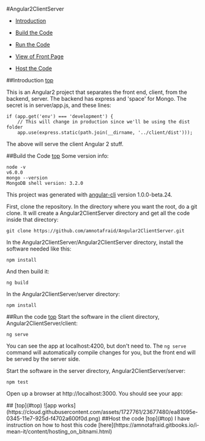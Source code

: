<a id="top"></a>
#Angular2ClientServer
* [Introduction](#intro)

* [Build the Code](#build)

* [Run the Code](#run)

* [View of Front Page](#front-page)

* [Host the Code](#host)

<a id="intro"></a>
##Introduction [top](#top)

This is an Angular2 project that separates the front end, client, from the backend, server.  The backend has express and 'space' for Mongo.  The secret is in server/app.js, and these lines:

```
if (app.get('env') === 'development') {
	// This will change in production since we'll be using the dist folder
	app.use(express.static(path.join(__dirname, '../client/dist')));
```

The above will serve the client Angular 2 stuff.

<a id="build"></a>
##Build the Code [top](#top)
Some version info:

```
node -v
v6.0.0
mongo --version
MongoDB shell version: 3.2.0
```

This project was generated with [angular-cli](https://github.com/angular/angular-cli) version 1.0.0-beta.24.

First, clone the repository. In the directory where you want the root, do a git clone. It will create a Angular2ClientServer directory and get all the code inside that directory:
```
git clone https://github.com/amnotafraid/Angular2ClientServer.git
```
In the Angular2ClientServer/Angular2ClientServer directory, install the software needed like this:
```
npm install
```
And then build it:
```
ng build
```
In the Angular2ClientServer/server directory:
```
npm install
```
<a id="run"></a>
##Run the code [top](#top)
Start the software in the client directory, Angular2ClientServer/client:
```
ng serve
```
You can see the app at localhost:4200, but don't need to. The `ng serve` command will automatically compile changes for you, but the front end will be served by the server side.
 
Start the software in the server directory, Angular2ClientServer/server:
```
npm test
```
Open up a browser at http://localhost:3000. You should see your app:

<a id="front-page">
##</a> [top](#top)
![app works](https://cloud.githubusercontent.com/assets/1727761/23677480/ea81095e-0345-11e7-925d-f4702a600f0d.png)
<a id="host"></a>
##Host the code [top](#top)
I have instruction on how to host this code [here](https://amnotafraid.gitbooks.io/i-mean-it/content/hosting_on_bitnami.html)

